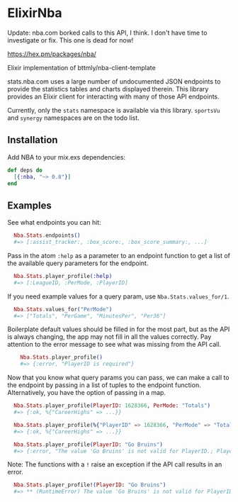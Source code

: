  # ElixirNba
  Update: nba.com borked calls to this API, I think. I don't have time to investigate or fix. This one is dead for now!

  https://hex.pm/packages/nba/


  Elixir implementation of bttmly/nba-client-template

  stats.nba.com uses a large number of undocumented JSON endpoints
  to provide the statistics tables and charts displayed therein.
  This library provides an Elixir client for interacting with many
  of those API endpoints.

  Currently, only the `stats` namespace is available via this library.
  `sportsVu` and `synergy` namespaces are on the todo list.

  ## Installation

  Add NBA to your mix.exs dependencies:

  ```elixir
  def deps do
    [{:nba, "~> 0.8"}]
  end
  ```

  ## Examples
  See what endpoints you can hit:

  ```elixir
    Nba.Stats.endpoints()
    #=> [:assist_tracker:, :box_score:, :box_score_summary:, ...]
  ```

  Pass in the atom `:help` as a parameter to an endpoint function
  to get a list of the available query parameters for the endpoint.

  ```elixir
    Nba.Stats.player_profile(:help)
    #=> [:LeagueID, :PerMode, :PlayerID]
  ```
  If you need example values for a query param, use `Nba.Stats.values_for/1`.

  ```elixir
    Nba.Stats.values_for("PerMode")
    #=> ["Totals", "PerGame", "MinutesPer", "Per36"]
  ```

  Boilerplate default values should be filled in for the most part, but as the API is
  always changing, the app may not fill in all the values correctly. Pay attention to
  the error message to see what was missing from the API call.

  ```elixir
      Nba.Stats.player_profile()
      #=> {:error, "PlayerID is required"}
  ```

  Now that you know what query params you can pass, we can make a call to the endpoint
  by passing in a list of tuples to the endpoint function. Alternatively, you have the
  option of passing in a map.

  ```elixir
    Nba.Stats.player_profile(PlayerID: 1628366, PerMode: "Totals")
    #=> {:ok, %{"CareerHighs" => ...}}

    Nba.Stats.player_profile(%{"PlayerID" => 1628366, "PerMode" => "Totals"})
    #=> {:ok, %{"CareerHighs" => ...}}

    Nba.Stats.player_profile(PlayerID: "Go Bruins")
    #=> {:error, "The value 'Go Bruins' is not valid for PlayerID.; PlayerID is required"
  ```
  Note: The functions with a `!` raise an exception if the API call results in an error.

  ```elixir
    Nba.Stats.player_profile!(PlayerID: "Go Bruins")
    #=> ** (RuntimeError) The value 'Go Bruins' is not valid for PlayerID.; PlayerID is required
  ```

